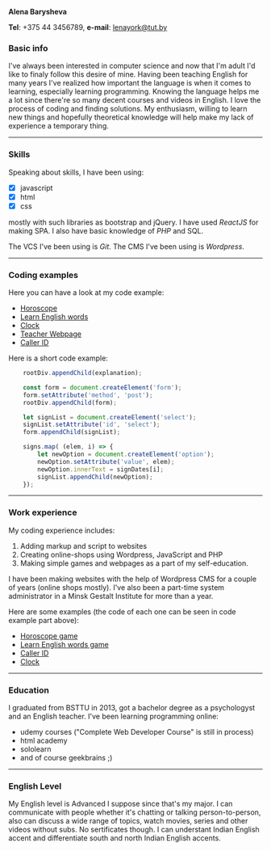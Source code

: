 __Alena Barysheva__

__Tel__: +375 44 3456789, __e-mail__: lenayork@tut.by

### __Basic info__
I've always been interested in computer science and now that I'm adult I'd like to finaly follow this desire of mine.
Having been teaching English for many years I've realized how important the language is when it comes to learning, especially learning programming. Knowing the language helps me a lot since there're so many decent courses and videos in English. I love the process of coding and finding solutions. My enthusiasm, willing to learn new things and hopefully theoretical knowledge will help make my lack of experience a temporary thing.

---

### __Skills__
Speaking about skills, I have been using:

+ [x] javascript 
+ [x] html 
+ [x] css 

mostly with such libraries as bootstrap and jQuery. 
I have used *ReactJS* for making SPA.
I also have basic knowledge of *PHP* and SQL.

The VCS I've been using is *Git*.
The CMS I've been using is *Wordpress*.

---

### __Coding examples__
Here you can have a look at my code example:
+ [Horoscope](https://github.com/LenaYork/horoscope)
+ [Learn English words](https://github.com/LenaYork/Cubs)
+ [Clock](https://github.com/LenaYork/Clock)
+ [Teacher Webpage](https://github.com/LenaYork/English-Teacher)
+ [Caller ID](https://github.com/LenaYork/Caller-ID)

Here is a short code example:
```javascript
    rootDiv.appendChild(explanation);

    const form = document.createElement('form');
    form.setAttribute('method', 'post');
    rootDiv.appendChild(form);

    let signList = document.createElement('select');
    signList.setAttribute('id', 'select');
    form.appendChild(signList);

    signs.map( (elem, i) => {
        let newOption = document.createElement('option');
        newOption.setAttribute('value', elem);
        newOption.innerText = signDates[i];
        signList.appendChild(newOption);
    });
```

---
### __Work experience__
My coding experience includes:
1. Adding markup and script to websites 
1. Creating online-shops using Wordpress, JavaScript and PHP
1. Making simple games and webpages as a part of my self-education.

I have been making websites with the help of Wordpress CMS for a couple of years (online shops mostly). I've also been a part-time system administrator in a Minsk Gestalt Institute for more than a year.

Here are some examples (the code of each one can be seen in code example part above):
- [Horoscope game](https://lenayork.github.io/horoscope/)
- [Learn English words game](https://lenayork.github.io/Cubs/)
- [Caller ID](https://lenayork.github.io/Caller-ID/)
- [Clock](https://lenayork.github.io/Clock/)

---

### __Education__
I graduated from BSTTU in 2013, got a bachelor degree as a psychologyst and an English teacher. I've been learning programming online:
* udemy courses ("Complete Web Developer Course" is still in process)
* html academy
* sololearn 
* and of course geekbrains ;)

---

### __English Level__
My English level is Advanced I suppose since that's my major. I can communicate with people whether it's chatting or talking person-to-person, also can discuss a wide range of topics, watch movies, series and other videos without subs. No sertificates though. I can understant Indian English accent and differentiate south and north Indian English accents.